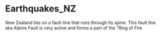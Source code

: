 # Earthquakes_NZ
New Zealand lies on a fault-line that runs through its spine. This fault line aka Alpine Fault is very active and forms a part of the "Ring of Fire
